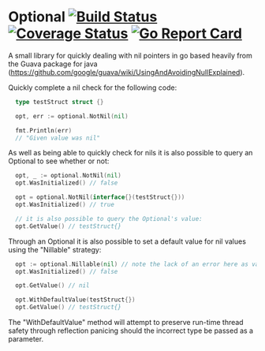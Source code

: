 # Optional [![Build Status](https://travis-ci.org/sc14jw/optional.svg?branch=master)](https://travis-ci.org/sc14jw/optional) [![Coverage Status](https://coveralls.io/repos/github/sc14jw/optional/badge.svg?branch=master)](https://coveralls.io/github/sc14jw/optional?branch=master) [![Go Report Card](https://goreportcard.com/badge/github.com/sc14jw/optional)](https://goreportcard.com/report/github.com/sc14jw/optional)
A small library for quickly dealing with nil pointers in go based heavily from the Guava package for java (https://github.com/google/guava/wiki/UsingAndAvoidingNullExplained).

Quickly complete a nil check for the following code:

```go
  type testStruct struct {}

  opt, err := optional.NotNil(nil)

  fmt.Println(err)
  // "Given value was nil"
```

As well as being able to quickly check for nils it is also possible to query an Optional to see whether or not:

```go
  opt, _ := optional.NotNil(nil)
  opt.WasInitialized() // false

  opt = optional.NotNil(interface{}(testStruct{}))
  opt.WasInitialized() // true

  // it is also possible to query the Optional's value:
  opt.GetValue() // testStruct{}
```

Through an Optional it is also possible to set a default value for nil values using the "Nillable" strategy:

```go
  opt := optional.Nillable(nil) // note the lack of an error here as values are allowed to be nil
  opt.WasInitialized() // false

  opt.GetValue() // nil

  opt.WithDefaultValue(testStruct{})
  opt.GetValue() // testStruct{}
  ```

  The "WithDefaultValue" method will attempt to preserve run-time thread safety through reflection panicing should the incorrect type be passed as a parameter.
